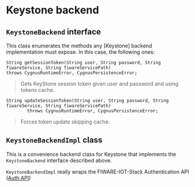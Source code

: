 # Keystone backend
## `KeystoneBackend` interface
This class enumerates the methods any [Keystone] backend implementation must expose. In this case, the following ones:

    String getSessionToken(String user, String password, String fiwareService, String fiwareServicePath) 
    throws CygnusRuntimeError, CygnusPersistenceError;
    
> Gets KeyStone session token given user and password and using tokens cache.
    
    String updateSessionToken(String user, String password, String fiwareService, String fiwareServicePath)
            throws CygnusRuntimeError, CygnusPersistenceError;
 
> Forces token update skipping cache.
   
## `KeystoneBackendImpl` class
This is a convenience backend class for Keystone that implements the `KeystoneBackend` interface described above.

`KeystoneBackendImpl` really wraps the FIWARE-IOT-Stack Authentication API ([Auth API](http://fiware-iot-stack.readthedocs.io/en/latest/authentication_api/index.html))
